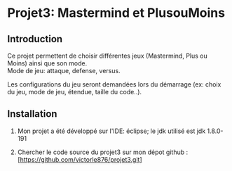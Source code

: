 # Projet3: Mastermind et PlusouMoins

## Introduction

Ce projet permettent de choisir différentes jeux (Mastermind, Plus ou Moins) ainsi que son mode.   
Mode de jeu: attaque, defense, versus.

Les configurations du jeu seront demandées lors du démarrage (ex: choix du jeu, mode de jeu, étendue, taille du code..).  


## Installation

1. Mon projet a été développé sur l'IDE: éclipse; le jdk utilisé est jdk 1.8.0-191  

2. Chercher le code source du projet3 sur mon dépot github : [https://github.com/victorle876/projet3.git]
